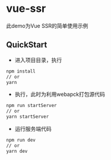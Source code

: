 # vue-ssr

此demo为Vue SSR的简单使用示例

## QuickStart
+ 进入项目目录，执行

```bash
npm install
// or
yarn
```

+ 执行，此时为利用webapck打包源代码

```bash
npm run startServer
// or
yarn startServer
```

+ 运行服务端代码

```bash
npm run dev
// or
yarn dev
```